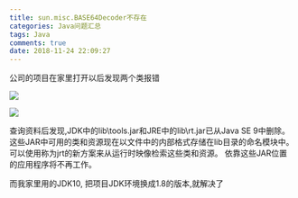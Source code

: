 ```yaml
---
title: sun.misc.BASE64Decoder不存在
categories: Java问题汇总
tags: Java
comments: true
date: 2018-11-24 22:09:27
---
```


公司的项目在家里打开以后发现两个类报错

![](https://javabasics-1257838768.cos.ap-beijing.myqcloud.com/Java%E9%97%AE%E9%A2%98%E6%B1%87%E6%80%BB/sun-misc-BASE64Decoder%E4%B8%8D%E5%AD%98%E5%9C%A8/base64.png)

![](https://javabasics-1257838768.cos.ap-beijing.myqcloud.com/Java%E9%97%AE%E9%A2%98%E6%B1%87%E6%80%BB/sun-misc-BASE64Decoder%E4%B8%8D%E5%AD%98%E5%9C%A8/regexp.png)



查询资料后发现,JDK中的lib\tools.jar和JRE中的lib\rt.jar已从Java SE 9中删除。这些JAR中可用的类和资源现在以文件中的内部格式存储在lib目录的命名模块中。 可以使用称为jrt的新方案来从运行时映像检索这些类和资源。 依靠这些JAR位置的应用程序将不再工作。

而我家里用的JDK10, 把项目JDK环境换成1.8的版本,就解决了

